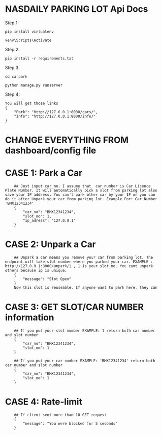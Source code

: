 # NASDAILY PARKING LOT Api Docs

Step 1:
```
pip install virtualenv

venv\Scripts\Activate 
```
Step 2:
```
pip install -r requirements.txt
```

Step 3:
```
cd carpark

python manage.py runserver
```
Step 4:
```
You will get those links
{
    "Park": "http://127.0.0.1:8000/cars/",
    "Info": "http://127.0.0.1:8000/info/"
}
```

# CHANGE EVERYTHING FROM dashboard/config file

# CASE 1: Park a Car
```
    ## Just input car_no. I assume that  car number is Car Licence Plate Number. It will automatically pick a slot from parking lot also save your IP address. You can't park other car by your IP or you can do it after Unpark your car from parking lot. Example For: Car Number 'BMX12341234'
    {
        "car_no": "BMX12341234",
        "slot_no": 1,
        "ip_adress": "127.0.0.1"
    }
```

# CASE 2: Unpark a Car
```
    ## Unpark a car means you remove your car from parking lot. The endpoint will take slot number where you parked your car. EXAMPLE : http://127.0.0.1:8000/unpark/1 , 1 is your slot_no. You cant unpark others because ip is unique.
    {
        "message": "Slot Open"
    }
    Now this slot is reuseable. If anyone want to park here, they can
```
# CASE 3: GET SLOT/CAR NUMBER information
```
    ## If you put your slot number EXAMPLE: 1 return both car number and slot number
    {
        "car_no": "BMX12341234",
        "slot_no": 1
    }

    ## If you put your car number EXAMPLE: 'BMX12341234' return both car number and slot number
    {
        "car_no": "BMX12341234",
        "slot_no": 1
    }
```

# CASE 4: Rate-limit 
```
    ## If client sent more than 10 GET request
    {
        "message": "You were blocked for 5 seconds"
    }
```